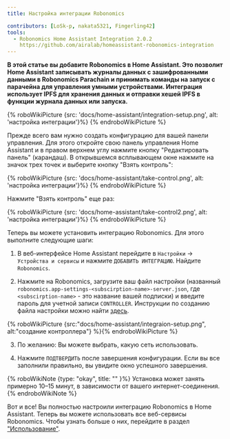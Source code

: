 ```yaml
---
title: Настройка интеграции Robonomics

contributors: [LoSk-p, nakata5321, Fingerling42]
tools:
  - Robonomics Home Assistant Integration 2.0.2
    https://github.com/airalab/homeassistant-robonomics-integration
---
```


**В этой статье вы добавите Robonomics в Home Assistant. Это позволит Home Assistant записывать журналы данных с зашифрованными данными в Robonomics Parachain и принимать команды на запуск с парачейна для управления умными устройствами. Интеграция использует IPFS для хранения данных и отправки хешей IPFS в функции журнала данных или запуска.**

{% roboWikiPicture {src: 'docs/home-assistant/integration-setup.png', alt: 'настройка интеграции'}%} {% endroboWikiPicture %}

Прежде всего вам нужно создать конфигурацию для вашей панели управления. Для этого откройте свою панель управления Home Assistant и в правом верхнем углу нажмите кнопку "Редактировать панель" (карандаш).
В открывшемся всплывающем окне нажмите на значок трех точек и выберите кнопку "Взять контроль":

{% roboWikiPicture {src: 'docs/home-assistant/take-control.png', alt: 'настройка интеграции'}%} {% endroboWikiPicture %}

Нажмите "Взять контроль" еще раз:

{% roboWikiPicture {src: 'docs/home-assistant/take-control2.png', alt: 'настройка интеграции'}%} {% endroboWikiPicture %}

Теперь вы можете установить интеграцию Robonomics. Для этого выполните следующие шаги:
 

1. В веб-интерфейсе Home Assistant перейдите в `Настройки` -> `Устройства и сервисы` и нажмите `ДОБАВИТЬ ИНТЕГРАЦИЮ`. Найдите `Robonomics`.

2. Нажмите на Robonomics, загрузите ваш файл настройки (названный `robonomics.app-settings-<subscirption-name>-server.json`, где `<subscirption-name>` - это название вашей подписки) и введите пароль для учетной записи `CONTROLLER`. Инструкции по созданию файла настройки можно найти [здесь](/docs/sub-activate/?topic=smart-home#setup-your-subscription).

{% roboWikiPicture {src:"docs/home-assistant/integraion-setup.png", alt:"создание контроллера"} %}{% endroboWikiPicture %}

3. По желанию: Вы можете выбрать, какую сеть использовать.

4. Нажмите `ПОДТВЕРДИТЬ` после завершения конфигурации. Если вы все заполнили правильно, вы увидите окно успешного завершения. 

{% roboWikiNote {type: "okay", title: "" }%} Установка может занять примерно 10–15 минут, в зависимости от вашего интернет-соединения. {% endroboWikiNote %}

Вот и все! Вы полностью настроили интеграцию Robonomics в Home Assistant. Теперь вы можете использовать все
веб-сервисы Robonomics. Чтобы узнать больше о них, перейдите в раздел ["Использование"](/docs/add-user).